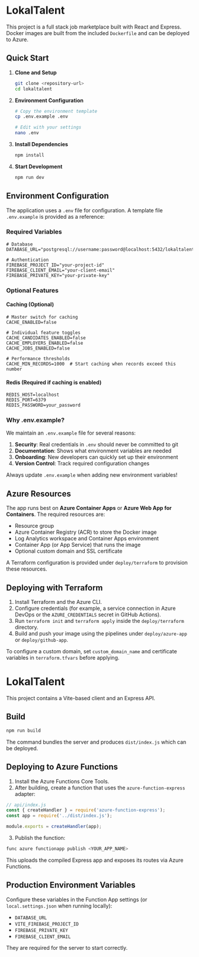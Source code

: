 # LokalTalent

This project is a full stack job marketplace built with React and Express. Docker images are built from the included `Dockerfile` and can be deployed to Azure.

## Quick Start

1. **Clone and Setup**
   ```bash
   git clone <repository-url>
   cd lokaltalent
   ```

2. **Environment Configuration**
   ```bash
   # Copy the environment template
   cp .env.example .env
   
   # Edit with your settings
   nano .env
   ```

3. **Install Dependencies**
   ```bash
   npm install
   ```

4. **Start Development**
   ```bash
   npm run dev
   ```

## Environment Configuration

The application uses a `.env` file for configuration. A template file `.env.example` is provided as a reference:

### Required Variables

```env
# Database
DATABASE_URL="postgresql://username:password@localhost:5432/lokaltalent"

# Authentication
FIREBASE_PROJECT_ID="your-project-id"
FIREBASE_CLIENT_EMAIL="your-client-email"
FIREBASE_PRIVATE_KEY="your-private-key"
```

### Optional Features

#### Caching (Optional)
```env
# Master switch for caching
CACHE_ENABLED=false

# Individual feature toggles
CACHE_CANDIDATES_ENABLED=false
CACHE_EMPLOYERS_ENABLED=false
CACHE_JOBS_ENABLED=false

# Performance thresholds
CACHE_MIN_RECORDS=1000  # Start caching when records exceed this number
```

#### Redis (Required if caching is enabled)
```env
REDIS_HOST=localhost
REDIS_PORT=6379
REDIS_PASSWORD=your_password
```

### Why .env.example?

We maintain an `.env.example` file for several reasons:
1. **Security**: Real credentials in `.env` should never be committed to git
2. **Documentation**: Shows what environment variables are needed
3. **Onboarding**: New developers can quickly set up their environment
4. **Version Control**: Track required configuration changes

Always update `.env.example` when adding new environment variables!

## Azure Resources

The app runs best on **Azure Container Apps** or **Azure Web App for Containers**. The required resources are:

- Resource group
- Azure Container Registry (ACR) to store the Docker image
- Log Analytics workspace and Container Apps environment
- Container App (or App Service) that runs the image
- Optional custom domain and SSL certificate

A Terraform configuration is provided under `deploy/terraform` to provision these resources.

## Deploying with Terraform

1. Install Terraform and the Azure CLI.
2. Configure credentials (for example, a service connection in Azure DevOps or the `AZURE_CREDENTIALS` secret in GitHub Actions).
3. Run `terraform init` and `terraform apply` inside the `deploy/terraform` directory.
4. Build and push your image using the pipelines under `deploy/azure-app` or `deploy/github-app`.

To configure a custom domain, set `custom_domain_name` and certificate variables in `terraform.tfvars` before applying.

# LokalTalent

This project contains a Vite-based client and an Express API.

## Build

```bash
npm run build
```

The command bundles the server and produces `dist/index.js` which can be deployed.

## Deploying to Azure Functions

1. Install the Azure Functions Core Tools.
2. After building, create a function that uses the `azure-function-express` adapter:

```javascript
// api/index.js
const { createHandler } = require('azure-function-express');
const app = require('../dist/index.js');

module.exports = createHandler(app);
```

3. Publish the function:

```bash
func azure functionapp publish <YOUR_APP_NAME>
```

This uploads the compiled Express app and exposes its routes via Azure Functions.

## Production Environment Variables

Configure these variables in the Function App settings (or `local.settings.json` when running locally):

- `DATABASE_URL`
- `VITE_FIREBASE_PROJECT_ID`
- `FIREBASE_PRIVATE_KEY`
- `FIREBASE_CLIENT_EMAIL`

They are required for the server to start correctly.

